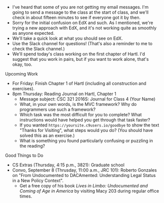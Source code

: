 * I've heard that some of you are not getting my email messages.  I'm going
  to send a message to the class at the start of class, and we'll check in
  about fifteen minutes to see if everyone got it by then.
* Sorry for the initial confusion on EdX and such.  As I mentioned, we're
  trying a new approach with EdX, and it's not working quite as smoothly as
  anyone expected.
* We'll take a quick look at what you should see on EdX.
* Use the Slack channel for questions!  (That's also a reminder to me to
  check the Slack channel.)
* We'll spend today's class working on the first chapter of Hartl.  I'd
  suggest that you work in pairs, but if you want to work alone, that's
  okay, too.  

Upcoming Work

* For Friday: Finish Chapter 1 of Hartl (including all construction
  and exercises).
* 8pm Thursday: Reading Journal on Hartl, Chapter 1
    * Message subject: CSC 321 2016S: Journal for Class 4 (Your Name)
    * What, in your own words, is the MVC framework?  Why do programmers
      use such a framework?
    * Which task was the most difficult for you to complete?  What instructions
      would have helped you get through that task faster?
    * If you wanted `https://yoursite.c9users.io/goodbye` to show the
      text "Thanks for Visiting", what steps would you do?  (You
      should have solved this as an exercise.)
    * What is something you found particularly confusing or puzzling in
      the reading?

Good Things to Do

* CS Extras (Thursday, 4:15 p.m., 3821): Graduate school
* Convo, September 8 (Thrusday, 11:00 a.m., JRC 101): Roberto
  Gonzales on "From Undocumented to DACAmented: Understanding Legal Status 
  in a New Policy Context".  
    * Get a free copy of his book _Lives in Limbo: Undocumented and Coming 
      of Age in America_ by visiting Macy 203 during regular office times.
